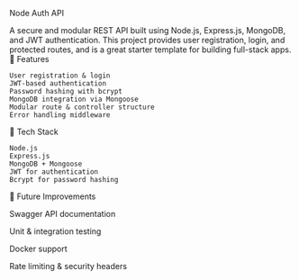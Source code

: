 Node Auth API

A secure and modular REST API built using Node.js, Express.js, MongoDB, and JWT authentication. This project provides user registration, login, and protected routes, and is a great starter template for building full-stack apps.
🚀 Features

    User registration & login
    JWT-based authentication
    Password hashing with bcrypt
    MongoDB integration via Mongoose
    Modular route & controller structure
    Error handling middleware

🧰 Tech Stack

    Node.js
    Express.js
    MongoDB + Mongoose
    JWT for authentication
    Bcrypt for password hashing

📌 Future Improvements

Swagger API documentation

Unit & integration testing

Docker support

Rate limiting & security headers
